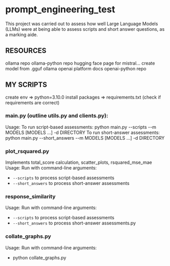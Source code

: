 # prompt_engineering_test
This project was carried out to assess how well Large Language Models (LLMs) were at being able to assess scripts and short answer questions, as a marking aide.

## RESOURCES
ollama repo
ollama-python repo
hugging face page for mistral...
create model from .gguf ollama
openai platform docs
openai-python repo

## MY SCRIPTS
create env => python=3.10.0
install packages => requirements.txt (check if requirements are correct)
### main.py (outline utils.py and clients.py):
Usage:
    To run script-based assessments:
        python main.py --scripts --m MODELS [MODELS ...] -d DIRECTORY
   To run short-answer assessments:
        python main.py --short_answers --m MODELS [MODELS ...] -d DIRECTORY
### plot_rsquared.py
Implements total_score calculation, scatter_plots, rsquared_mse_mae
Usage:
  Run with command-line arguments:
  - `--scripts` to process script-based assessments
  - `--short_answers` to process short-answer assessments
### response_similarity
Usage:
  Run with command-line arguments:
  - `--scripts` to process script-based assessments
  - `--short_answers` to process short-answer assessments.py
### collate_graphs.py
Usage:
  Run with command-line arguments:
  - python collate_graphs.py
